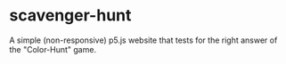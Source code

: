 # scavenger-hunt
A simple (non-responsive) p5.js website that tests for the right answer of the "Color-Hunt" game.
